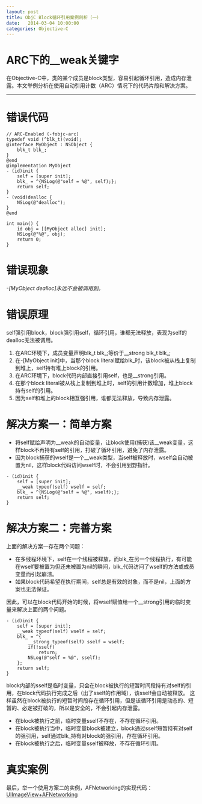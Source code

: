 ```yaml
---
layout: post
title: ObjC Block循环引用案例剖析（一）
date:   2014-03-04 10:00:00
categories: Objective-C
---
```


# ARC下的__weak关键字

在Objective-C中，类的某个成员是block类型，容易引起循环引用，造成内存泄露。本文举例分析在使用自动引用计数（ARC）情况下的代码片段和解决方案。

- - -

# 错误代码

```objc
// ARC-Enabled (-fobjc-arc)
typedef void (^blk_t)(void);
@interface MyObject : NSObject {
    blk_t blk_;
}
@end
@implementation MyObject
- (id)init {
    self = [super init];
    blk_ = ^{NSLog(@"self = %@", self);}; 
    return self;
}
- (void)dealloc {
    NSLog(@"dealloc"); 
}
@end

int main() {
    id obj = [[MyObject alloc] init]; 
    NSLog(@"%@", obj);
    return 0;
}
```


# 错误现象

*-[MyObject dealloc]永远不会被调用到。*


# 错误原理

self强引用block，block强引用self，循环引用，谁都无法释放，表现为self的dealloc无法被调用。

1. 在ARC环境下，成员变量声明blk\_t blk\_;等价于\_\_strong blk\_t blk\_;
1. 在-[MyObject init]中，当那个block literal赋给blk\_时，该block被从栈上复制到堆上，self持有堆上block的引用。
1. 在ARC环境下，block代码内部直接引用self，也是\_\_strong引用。
1. 在那个block literal被从栈上复制到堆上时，self的引用计数增加，堆上block持有self的引用。
1. 因为self和堆上的block相互强引用，谁都无法释放，导致内存泄露。


# 解决方案一：简单方案

* 将self赋给声明为\_\_weak的自动变量，让block使用(捕获)该\_\_weak变量，这样block不再持有self的引用，打破了循环引用，避免了内存泄露。
* 因为block捕获的wself是一个\_\_weak类型，当self被释放时，wself会自动被置为nil，这样block代码访问wself时，不会引用到野指针。

```objc
- (id)init {
    self = [super init];
    __weak typeof(self) wself = self;
    blk_ = ^{NSLog(@"self = %@", wself);}; 
    return self;
}
```


# 解决方案二：完善方案

上面的解决方案一存在两个问题：

* 在多线程环境下，self在一个线程被释放，而blk\_在另一个线程执行，有可能在wself要被置为但还未被置为nil的瞬间，blk\_代码访问了wself的方法或成员变量而引起崩溃。
* 如果block代码希望在执行期间，self总是有效的对象，而不是nil，上面的方案也无法保证。

因此，可以在block代码开始的时候，将wself赋值给一个\_\_strong引用的临时变量来解决上面的两个问题。

```objc
- (id)init {
    self = [super init];
    __weak typeof(self) wself = self;
    blk_ = ^{
        __strong typeof(self) sself = wself;
        if(!sself)
            return;
        NSLog(@"self = %@", sself);
    }; 
    return self;
}
```

block内部的sself是临时变量，只会在block被执行的短暂时间段持有对self的引用，在block代码执行完成之后（出了sself的作用域），该sself会自动被释放。
这样虽然在block被执行的短暂时间段存在循环引用，但是该循环引用是动态的、短暂的、必定被打破的，所以是安全的，不会引起内存泄露。

* 在block被执行之前，临时变量sself不存在，不存在循环引用。
* 在block被执行当中，临时变量block被建立，block通过sself短暂持有对self的强引用，self通过blk_持有对block的强引用，存在循环引用。
* 在block被执行之后，临时变量sself被释放，不存在循环引用。


# 真实案例

最后，举一个使用方案二的实例，AFNetworking的实现代码：
[UIImageView+AFNetworking](https://github.com/AFNetworking/AFNetworking/blob/master/UIKit%2BAFNetworking/UIImageView%2BAFNetworking.m#L142-L146)
